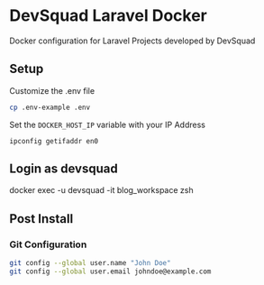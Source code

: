 # DevSquad Laravel Docker

Docker configuration for Laravel Projects developed by DevSquad

## Setup

Customize the .env file

```bash
cp .env-example .env
```

Set the `DOCKER_HOST_IP` variable with your IP Address

```
ipconfig getifaddr en0
```

## Login as devsquad
docker exec -u devsquad -it blog_workspace zsh

## Post Install

### Git Configuration

```bash
git config --global user.name "John Doe"
git config --global user.email johndoe@example.com
```
